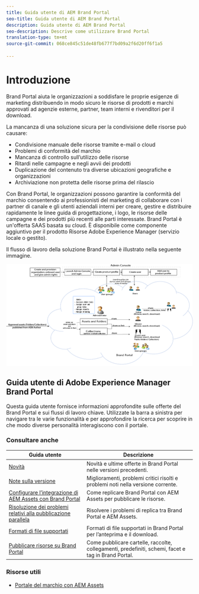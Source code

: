 ```yaml
---
title: Guida utente di AEM Brand Portal
seo-title: Guida utente di AEM Brand Portal
description: Guida utente di AEM Brand Portal
seo-description: Descrive come utilizzare Brand Portal
translation-type: tm+mt
source-git-commit: 068ce845c51de48fb677f7bd09a2f6d20ff6f1a5

---
```



# Introduzione

Brand Portal aiuta le organizzazioni a soddisfare le proprie esigenze di marketing distribuendo in modo sicuro le risorse di prodotti e marchi approvati ad agenzie esterne, partner, team interni e rivenditori per il download.

La mancanza di una soluzione sicura per la condivisione delle risorse può causare:

* Condivisione manuale delle risorse tramite e-mail o cloud
* Problemi di conformità del marchio
* Mancanza di controllo sull’utilizzo delle risorse
* Ritardi nelle campagne e negli avvii dei prodotti
* Duplicazione del contenuto tra diverse ubicazioni geografiche e organizzazioni
* Archiviazione non protetta delle risorse prima del rilascio

Con Brand Portal, le organizzazioni possono garantire la conformità del marchio consentendo ai professionisti del marketing di collaborare con i partner di canale e gli utenti aziendali interni per creare, gestire e distribuire rapidamente le linee guida di progettazione, i logo, le risorse delle campagne e dei prodotti più recenti alle parti interessate.
Brand Portal è un'offerta SAAS basata su cloud. È disponibile come componente aggiuntivo per il prodotto Risorse Adobe Experience Manager (servizio locale o gestito).

Il flusso di lavoro della soluzione Brand Portal è illustrato nella seguente immagine.

![](assets/BPWorkflow1.png)

## Guida utente di Adobe Experience Manager Brand Portal

Questa guida utente fornisce informazioni approfondite sulle offerte del Brand Portal e sui flussi di lavoro chiave. Utilizzate la barra a sinistra per navigare tra le varie funzionalità e per approfondire la ricerca per scoprire in che modo diverse personalità interagiscono con il portale.

### Consultare anche

| Guida utente | Descrizione |
|--- |---|
| [Novità](whats-new.md) | Novità e ultime offerte in Brand Portal nelle versioni precedenti. |
| [Note sulla versione](brand-portal-release-notes.md) | Miglioramenti, problemi critici risolti e problemi noti nella versione corrente. |
| [Configurare l’integrazione di AEM Assets con Brand Portal](https://helpx.adobe.com/experience-manager/6-5/assets/using/brand-portal-configuring-integration.html) | Come replicare Brand Portal con AEM Assets per pubblicare le risorse. |
| [Risoluzione dei problemi relativi alla pubblicazione parallela](troubleshoot-parallel-publishing.md) | Risolvere i problemi di replica tra Brand Portal e AEM Assets. |
| [Formati di file supportati](brand-portal-supported-formats.md) | Formati di file supportati in Brand Portal per l’anteprima e il download. |
| [Pubblicare risorse su Brand Portal](../TOC.md#publish) | Come pubblicare cartelle, raccolte, collegamenti, predefiniti, schemi, facet e tag in Brand Portal. |

### Risorse utili

* [Portale del marchio con AEM Assets](https://helpx.adobe.com/experience-manager/kt/assets/using/brand-portal-article-understand.html)
